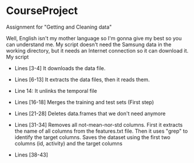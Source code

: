 CourseProject
=============

Assignment for "Getting and Cleaning data"

Well, English isn't my mother language so I'm gonna give my best so you can understand me.
My script doesn't need the Samsung data in the working directory, but it needs an Internet connection so it can download it.
My script 

* Lines [3-4] It downloads the data file.

* Lines [6-13] It extracts the data files, then it reads them.
* Line 14: It unlinks the temporal file
* Lines [16-18] Merges the training and test sets (First step)
* Lines [21-28] Deletes data.frames that we don't need anymore
* Lines [31-34] Removes all not-mean-nor-std columns. First it extracts the name of all columns from the features.txt file. Then it uses "grep" to identify the target columns. Saves the dataset using the first two columns (id, activity) and the target columns
* Lines [38-43]
